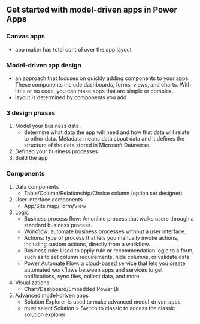 ## Get started with model-driven apps in Power Apps
### Canvas apps
- app maker has total control over the app layout

### Model-driven app design
- an approach that focuses on quickly adding components to your apps. These components include dashboards, forms, views, and charts. With little or no code, you can make apps that are simple or complex.
- layout is determined by components you add

### 3 design phases
1. Model your business data
    - determine what data the app will need and how that data will relate to other data. Metadata means data about data and it defines the structure of the data stored in Microsoft Dataverse.
2. Defined your business processes
3. Build the app

### Components
1. Data components
    - Table/Column/Relationship/Choice column (option set designer)
2. User interface components
    - App/Site map/Form/View
3. Logic
    - Business process flow: An online process that walks users through a standard business process. 
    - Workflow: automate business processes without a user interface.
    - Actions: type of process that lets you manually invoke actions, including custom actions, directly from a workflow.
    - Business rule: Used to apply rule or recommendation logic to a form, such as to set column requirements, hide columns, or validate data
    - Power Automate Flow: a cloud-based service that lets you create automated workflows between apps and services to get notifications, sync files, collect data, and more.
4. Visualizations
    - Chart/Dashboard/Embedded Power Bi
5. Advanced model-driven apps
    - Solution Explorer is used to make advanced model-driven apps
    - must select Solution > Switch to classic to access the classic solution explorer



